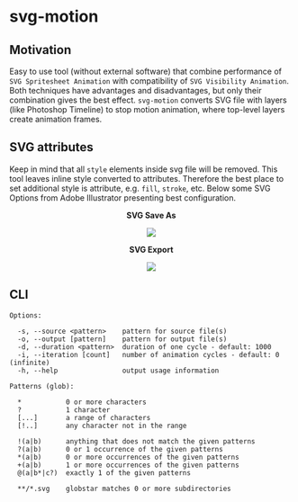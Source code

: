 # svg-motion

## Motivation
Easy to use tool (without external software) that combine performance of `SVG Spritesheet Animation` with compatibility of `SVG Visibility Animation`. Both techniques have advantages and disadvantages, but only their combination gives the best effect. `svg-motion` converts SVG file with layers (like Photoshop Timeline) to stop motion animation, where top-level layers create animation frames.

## SVG attributes
Keep in mind that all `style` elements inside svg file will be removed. This tool leaves inline style converted to attributes. Therefore the best place to set additional style is attribute, e.g. `fill`, `stroke`, etc. Below some SVG Options from Adobe Illustrator presenting best configuration.

<p align="center">
  <b>SVG Save As</b>
</p>
<p align="center">
  <img src="https://user-images.githubusercontent.com/13873576/40585171-3ad552bc-61ae-11e8-9a60-b175ed0af115.png">
</p>
<p align="center">
  <b>SVG Export</b>
</p>
<p align="center">
  <img src="https://user-images.githubusercontent.com/13873576/40585175-443065f4-61ae-11e8-9ee5-a1af34697121.png">
</p>

## CLI
```
Options:

  -s, --source <pattern>    pattern for source file(s)
  -o, --output [pattern]    pattern for output file(s)
  -d, --duration <pattern>  duration of one cycle - default: 1000
  -i, --iteration [count]   number of animation cycles - default: 0 (infinite)
  -h, --help                output usage information

Patterns (glob):

  *           0 or more characters
  ?           1 character
  [...]       a range of characters
  [!..]       any character not in the range

  !(a|b)      anything that does not match the given patterns
  ?(a|b)      0 or 1 occurrence of the given patterns
  *(a|b)      0 or more occurrences of the given patterns
  +(a|b)      1 or more occurrences of the given patterns
  @(a|b*|c?)  exactly 1 of the given patterns

  **/*.svg    globstar matches 0 or more subdirectories
```
